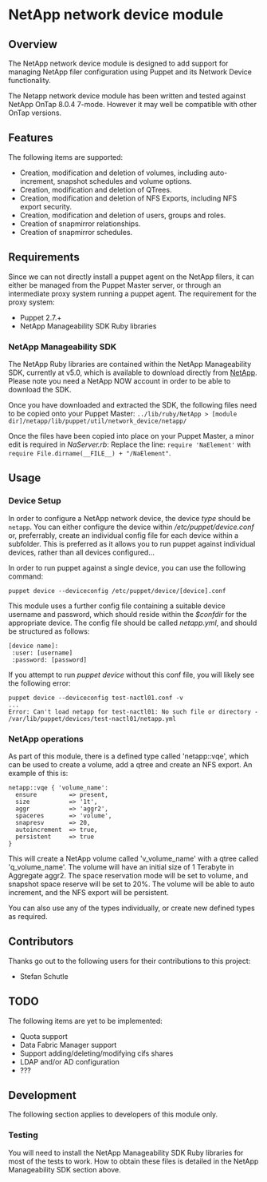 # NetApp network device module

## Overview 
The NetApp network device module is designed to add support for managing NetApp filer configuration using Puppet and its Network Device functionality.

The Netapp network device module has been written and tested against NetApp OnTap 8.0.4 7-mode. 
However it may well be compatible with other OnTap versions. 

## Features
The following items are supported:

 * Creation, modification and deletion of volumes, including auto-increment, snapshot schedules and volume options.
 * Creation, modification and deletion of QTrees. 
 * Creation, modification and deletion of NFS Exports, including NFS export security. 
 * Creation, modification and deletion of users, groups and roles. 
 * Creation of snapmirror relationships. 
 * Creation of snapmirror schedules. 

## Requirements
Since we can not directly install a puppet agent on the NetApp filers, it can either be managed from the Puppet Master server, 
or through an intermediate proxy system running a puppet agent. The requirement for the proxy system:

 * Puppet 2.7.+
 * NetApp Manageability SDK Ruby libraries

### NetApp Manageability SDK
The NetApp Ruby libraries are contained within the NetApp Manageability SDK, currently at v5.0, which is available to download directly from [NetApp](http://support.netapp.com/NOW/cgi-bin/software?product=NetApp+Manageability+SDK&platform=All+Platforms). 
Please note you need a NetApp NOW account in order to be able to download the SDK.  

Once you have downloaded and extracted the SDK, the following files need to be copied onto your Puppet Master:
`../lib/ruby/NetApp > [module dir]/netapp/lib/puppet/util/network_device/netapp/`

Once the files have been copied into place on your Puppet Master, a minor edit is required in *NaServer.rb*:
Replace the line: `require 'NaElement'` with `require File.dirname(__FILE__) + "/NaElement"`. 

## Usage

### Device Setup
In order to configure a NetApp network device, the device *type* should be `netapp`. 
You can either configure the device within */etc/puppet/device.conf* or, preferrably, create an individual config file for each device within a subfolder. 
This is preferred as it allows you to run puppet against individual devices, rather than all devices configured... 

In order to run puppet against a single device, you can use the following command:

`puppet device --deviceconfig /etc/puppet/device/[device].conf`

This module uses a further config file containing a suitable device username and password, which should reside within the *$confdir* for the appropriate device. 
The config file should be called *netapp.yml*, and should be structured as follows:
 
    [device name]:
     :user: [username]
     :password: [password]


If you attempt to run *puppet device* without this conf file, you will likely see the following error:

    puppet device --deviceconfig test-nactl01.conf -v
    ...
    Error: Can't load netapp for test-nactl01: No such file or directory - /var/lib/puppet/devices/test-nactl01/netapp.yml

### NetApp operations
As part of this module, there is a defined type called 'netapp::vqe', which can be used to create a volume, add a qtree and create an NFS export. 
An example of this is: 

    netapp::vqe { 'volume_name':
      ensure         => present,
      size           => '1t',
      aggr           => 'aggr2',
      spaceres       => 'volume',
      snapresv       => 20,
      autoincrement  => true,
      persistent     => true
    }

This will create a NetApp volume called 'v_volume_name' with a qtree called 'q_volume_name'.
The volume will have an initial size of 1 Terabyte in Aggregate aggr2. 
The space reservation mode will be set to volume, and snapshot space reserve will be set to 20%. 
The volume will be able to auto increment, and the NFS export will be persistent.  

You can also use any of the types individually, or create new defined types as required. 

## Contributors
Thanks go out to the following users for their contributions to this project:
 * Stefan Schutle

## TODO
The following items are yet to be implemented:

 * Quota support
 * Data Fabric Manager support
 * Support adding/deleting/modifying cifs shares
 * LDAP and/or AD configuration
 * ???

## Development

The following section applies to developers of this module only.

### Testing

You will need to install the NetApp Manageability SDK Ruby libraries for most of the tests to work.
How to obtain these files is detailed in the NetApp Manageability SDK section above. 
